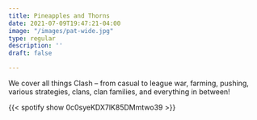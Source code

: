 ```yaml
---
title: Pineapples and Thorns
date: 2021-07-09T19:47:21-04:00
image: "/images/pat-wide.jpg"
type: regular
description: ''
draft: false

---
```

We cover all things Clash – from casual to league war, farming, pushing, various strategies, clans, clan families, and everything in between!

{{< spotify show 0c0syeKDX7lK85DMmtwo39 >}}